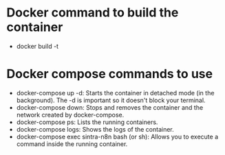 # Docker command to build the container
 - docker build -t <container name> <location of docker file>
# Docker compose commands to use
 - docker-compose up -d: Starts the container in detached mode (in the background). The -d is important so it doesn't block your terminal.
 - docker-compose down: Stops and removes the container and the network created by docker-compose.
 - docker-compose ps: Lists the running containers.
 - docker-compose logs: Shows the logs of the container.
 - docker-compose exec sintra-n8n bash (or sh): Allows you to execute a command inside the running container.
